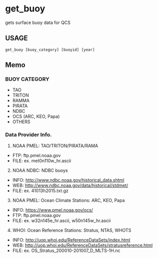 # get_buoy
gets surface buoy data for QCS  

## USAGE 
`get_buoy [buoy_category] [buoyid] [year]`

## Memo 
### BUOY CATEGORY
- TAO 
- TRITON 
- RAMMA 
- PIRATA 
- NDBC
- OCS (ARC, KEO, Papa)
- OTHERS

### Data Provider Info.
1) NOAA PMEL: TAO/TRITON/PIRATA/RAMA  
- FTP:  ftp.pmel.noaa.gov 
- FILE: ex. met0n110w_hr.ascii  
  
2) NOAA NDBC: NDBC buoys 
- INFO: http://www.ndbc.noaa.gov/historical_data.shtml  
- WEB: http://www.ndbc.noaa.gov/data/historical/stdmet/  
- FILE: ex. 41013h2015.txt.gz  

3) NOAA PMEL: Ocean Climate Stations: ARC, KEO, Papa
- INFO: https://www.pmel.noaa.gov/ocs/
- FTP: ftp.pmel.noaa.gov
- FILE: ex. w32n145e_hr.ascii, w50n145w_hr.ascii 

4) WHOI: Ocean Reference Stations: Stratus, NTAS, WHOTS
- INFO: http://uop.whoi.edu/ReferenceDataSets/index.html
- WEB: http://uop.whoi.edu/ReferenceDataSets/stratusreference.html
- FILE: ex. OS_Stratus_200010-201007_D_MLTS-1H.nc

